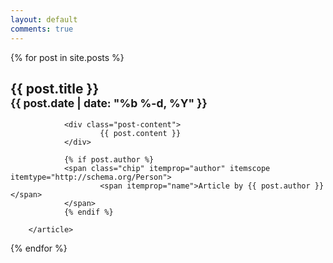 ```yaml
---
layout: default
comments: true
---
```


{% for post in site.posts %}
  <div id="{{ post.date | date: "%F-%H" }}" class="unit whole align-left post">
        <article itemscope itemtype="http://schema.org/BlogPosting">
                <h2>{{ post.title }}<br>
                <small class="chip">{{ post.date | date: "%b %-d, %Y" }}</small>
                </h2>

                <div class="post-content">
                        {{ post.content }}
                </div>

                {% if post.author %}
                <span class="chip" itemprop="author" itemscope itemtype="http://schema.org/Person">
                        <span itemprop="name">Article by {{ post.author }}</span>
                </span>
                {% endif %}

        </article>
  </div>
{% endfor %}
